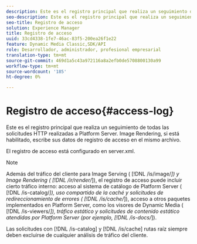 ```yaml
---
description: Este es el registro principal que realiza un seguimiento de todas las solicitudes HTTP realizadas a Platform Server. Image Rendering, si está habilitado, escribe sus datos de registro de acceso en el mismo archivo.
seo-description: Este es el registro principal que realiza un seguimiento de todas las solicitudes HTTP realizadas a Platform Server. Image Rendering, si está habilitado, escribe sus datos de registro de acceso en el mismo archivo.
seo-title: Registro de acceso
solution: Experience Manager
title: Registro de acceso
uuid: 33cd4338-1fe7-46ac-83f5-200ea26f1e22
feature: Dynamic Media Classic,SDK/API
role: Desarrollador, administrador, profesional empresarial
translation-type: tm+mt
source-git-commit: 469d1a5c43a972116a8a2efb0de5708800130a99
workflow-type: tm+mt
source-wordcount: '185'
ht-degree: 0%

---
```



# Registro de acceso{#access-log}

Este es el registro principal que realiza un seguimiento de todas las solicitudes HTTP realizadas a Platform Server. Image Rendering, si está habilitado, escribe sus datos de registro de acceso en el mismo archivo.

El registro de acceso está configurado en server.xml.

>[!NOTE]
>
>Además del tráfico del cliente para Image Serving ( [!DNL /is/image/*]) y Image Rendering ( [!DNL /ir/render/*]), el registro de acceso puede incluir cierto tráfico interno: acceso al sistema de catálogo de Platform Server ( [!DNL /is-catalog/*]), uso compartido de la caché y solicitudes de redireccionamiento de errores ( [!DNL /is/cache/*]), acceso a otros paquetes implementados en Platform Server, como los visores de Dynamic Media ( [!DNL /is-viewers/*]), tráfico estático y solicitudes de contenido estático atendidas por Platform Server (por ejemplo, [!DNL /is-docs/*]).

Las solicitudes con [!DNL /is-catalog] y [!DNL /is/cache] rutas raíz siempre deben excluirse de cualquier análisis de tráfico del cliente.
